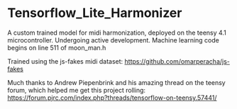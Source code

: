 # Tensorflow_Lite_Harmonizer
A custom trained model for midi harmonization, deployed on the teensy 4.1 microcontroller. Undergoing active development. Machine learning code begins on line 511 of moon_man.h

Trained using the js-fakes midi dataset: https://github.com/omarperacha/js-fakes

Much thanks to Andrew Piepenbrink and his amazing thread on the teensy forum, which helped me get this project rolling:
https://forum.pjrc.com/index.php?threads/tensorflow-on-teensy.57441/

